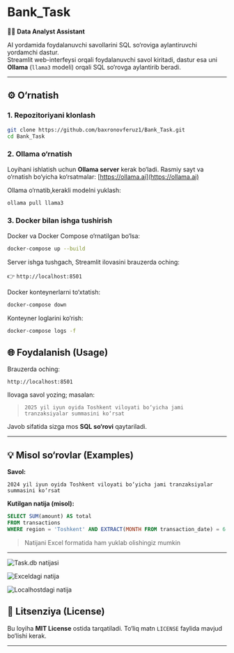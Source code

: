 # Bank_Task  
🧑‍💻 **Data Analyst Assistant**

AI yordamida foydalanuvchi savollarini SQL so‘roviga aylantiruvchi yordamchi dastur.  
Streamlit web-interfeysi orqali foydalanuvchi savol kiritadi, dastur esa uni **Ollama** (`llama3` modeli) orqali SQL so‘rovga aylantirib beradi.

---

## ⚙️ O‘rnatish

### 1. Repozitoriyani klonlash
```bash
git clone https://github.com/baxronovferuz1/Bank_Task.git
cd Bank_Task
```

### 2. Ollama o‘rnatish

Loyihani ishlatish uchun **Ollama server** kerak bo‘ladi. Rasmiy sayt va o‘rnatish bo‘yicha ko‘rsatmalar: [https://ollama.ai](https://ollama.ai)

Ollama o‘rnatib,kerakli modelni yuklash:

```bash
ollama pull llama3
```


### 3. Docker bilan ishga tushirish

Docker va Docker Compose o‘rnatilgan bo‘lsa:

```bash
docker-compose up --build
```

Server ishga tushgach, Streamlit ilovasini brauzerda oching:

👉 `http://localhost:8501`

Docker konteynerlarni to‘xtatish:

```bash
docker-compose down
```

Konteyner loglarini ko‘rish:

```bash
docker-compose logs -f
```


## 🌐 Foydalanish (Usage)

Brauzerda oching:

`http://localhost:8501`

Ilovaga savol yozing; masalan:

> `2025 yil iyun oyida Toshkent viloyati bo‘yicha jami tranzaksiyalar summasini ko‘rsat`

Javob sifatida sizga mos **SQL so‘rovi** qaytariladi.

---

## 💡 Misol so‘rovlar (Examples)

**Savol:**

```
2024 yil iyun oyida Toshkent viloyati bo‘yicha jami tranzaksiyalar summasini ko‘rsat
```

**Kutilgan natija (misol):**

```sql
SELECT SUM(amount) AS total
FROM transactions
WHERE region = 'Toshkent' AND EXTRACT(MONTH FROM transaction_date) = 6 AND EXTRACT(YEAR FROM transaction_date) = 2025;
```

> Natijani Excel formatida ham yuklab olishingiz mumkin

---

![Task.db natijasi](https://files.uzgeouniver.uz/media/files/task_db_result.jpg)

![Exceldagi natija](https://files.uzgeouniver.uz/media/files/excel_result.jpg)

![Localhostdagi natija](https://files.uzgeouniver.uz/media/files/locahostdagi_natija.jpg)

## 📜 Litsenziya (License)

Bu loyiha **MIT License** ostida tarqatiladi. To‘liq matn `LICENSE` faylida mavjud bo‘lishi kerak.

---
